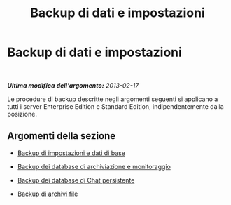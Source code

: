 ﻿---
title: Backup di dati e impostazioni
TOCTitle: Backup di dati e impostazioni
ms:assetid: 21d07888-3dd0-4c17-8a11-34df83a864a5
ms:mtpsurl: https://technet.microsoft.com/it-it/library/Hh202168(v=OCS.15)
ms:contentKeyID: 52062114
ms.date: 08/24/2015
mtps_version: v=OCS.15
ms.translationtype: HT
---

# Backup di dati e impostazioni

 

_**Ultima modifica dell'argomento:** 2013-02-17_

Le procedure di backup descritte negli argomenti seguenti si applicano a tutti i server Enterprise Edition e Standard Edition, indipendentemente dalla posizione.

## Argomenti della sezione

  - [Backup di impostazioni e dati di base](lync-server-2013-backing-up-core-data-and-settings.md)

  - [Backup dei database di archiviazione e monitoraggio](lync-server-2013-backing-up-archiving-and-monitoring-databases.md)

  - [Backup dei database di Chat persistente](lync-server-2013-backing-up-persistent-chat-databases.md)

  - [Backup di archivi file](lync-server-2013-backing-up-file-stores.md)

